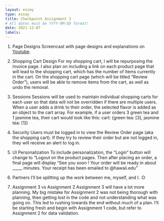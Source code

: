 ```yaml
---
layout: essay
type: essay
title: Checkpoint Assignment 3
# All dates must be YYYY-MM-DD format!
date: 2021-12-07
labels:
---
```


1. Page Designs
Screencast with page designs and explanations on <a href="">Youtube</a>.

2. Shopping Cart Design
	For my shopping cart, I will be repurposing the invoice page. I also plan on including a link on each product page that will lead to the shopping cart, which has the number of items currently in the cart. On the shopping cart page (which will be titled “Review Order”), users will be able to remove items from the cart, as well as undo the removal.

3. Sessions
	Sessions will be used to maintain individual shopping carts for each user so that data will not be overridden if there are multiple users. When a user adds a drink to their order, the selected flavor is added as an object to the cart array. For example, if a user orders 3 green tea and 1 jasmine tea, their cart would look like this:
        cart: {green tea: [3], jasmine tea: [1]}

4. Security
    Users must be logged in to view the Review Order page (aka the shopping cart). If they try to review their order but are not logged in, they will receive an alert to log in. 

5. UI Personalization
	To include personalization, the “Login” button will change to “Logout <username> on the product pages. Then after placing an order, a final page will display “See you soon <username>! Your order will be ready in about _____ minutes. Your receipt has been emailed to <username>@hawaii.edu”

6. Partners
    I’ll be splitting up the work between me, myself, and I. :D

7. Assignment 3 vs Assignment 2
	Assignment 3 will have a lot more planning. My big mistake for Assignment 2 was not being thorough with planning, then getting lost in the code and not understanding what was going on. This led to rushing towards the end without much of a plan. I’ll be starting fresh and begin with Assignment 1 code, but refer to Assignment 2 for data validation.